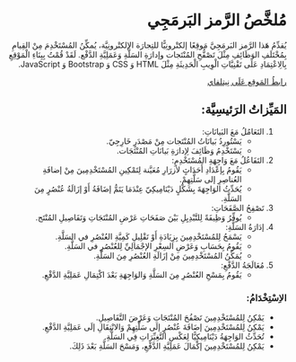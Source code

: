 <div dir="rtl">

# مُلخَّصُ الرَّمز البَرمَجِي

يُقدِّمُ هَذا الرَّمز البَرمَجِيَّ مَوقِعًا إلكتْرونِيًّا للتِجارَة الإلكتْرونِيَّة، يُمكِّنُ المُسْتَخْدِمَ مِنْ القِيامِ بِمُخْتَلَفِ الوَظَائِفِ مِثْلَ تَصْفُّحِ المُنْتَجات وإدارَةِ السَلَّةِ وَعَمَلِيَّةِ الدَّفْع.
لَقَدْ قُمْتُ بِبِنَاءِ الْمَوْقِعِ بِالِاعْتِمَادِ عَلَى تَقْنِيَّاتِ الْوِيبِ الْحَدِيثَةِ مِثْلَ HTML وَ CSS وَ Bootstrap وَ JavaScript.

[رابطُ المَوقِع عَلَى نِيتلفاي](https://e-commerce-19025198.netlify.app)

## المَيِّزاتُ الرَئيسِيَّة:
1. التَعَامُلُ مَعَ البَيانَاتِ:
   - يَسْتُورِدُ بَيانَاتُ المُنْتَجات مِنْ مَصْدَرٍ خَارِجِيّ.
   - يَسْتَخْدِمُ وَظَائِفَ لِإدارَةِ بَيانَاتِ المُنْتَجَات.
2. التَفَاعُلُ مَعَ وَاجِهَةِ المُسْتَخْدِمِ:
   - يَقُومُ بِإعْدَادِ أَحَدَاثٍ لأزرَارِ مُعَيَّنة لِتَمْكِينِ المُسْتَخْدِمِينَ مِنْ إضافَةِ العُناصِرِ إلى سَلَّتِهِمْ.
   - يُحَدِّثُ الوَاجِهَةَ بِشَكْلٍ دَيْنَامِيكِيّ عِنْدَمَا يَتَمُّ إضَافَةُ أَوْ إزَالَةُ عُنْصُرٍ مِنَ السَلَّةِ.
3. تَصْفِحُ الصَّفَحَاتِ:
   - يُوفِّرُ وَظِيفَةً لِلتَّبْدِيِلِ بَيْنَ صَفَحَاتِ عَرْضِ المُنْتَجَاتِ وَتَفَاصِيلِ المُنْتَج.
4. إدَارَةُ السَلَّةِ:
   - يَسْمَحُ لِلمُسْتَخْدِمِينَ بِزِيَادَةِ أَوْ تَقْلِيلِ كَمِيَّةِ العُنْصُرِ في السَلَّةِ.
   - يَقُومُ بِحَسَابِ وَعَرْضِ السِعْرِ الإجْمَالِيِّ لِلعُنْصُرِ في السَلَّةِ.
   - يُمَكِّنُ المُسْتَخْدِمِينَ مِنْ إزَالَةِ العُنْصُرِ مِنَ السَلَّةِ.
5. مُعَالَجَةُ الدَّفْعِ:
   - يَقُومُ بِمَسْحِ العُنْصُرِ مِنَ السَلَّةِ وَالوَاجِهَةِ بَعْدَ اكْتِمَالِ عَمَلِيَّةِ الدَّفْعِ.

### الاِسْتِخْدَامُ:
- يَمْكِنُ لِلمُسْتَخْدِمِينَ تَصْفُحَ المُنْتَجَاتِ وَعَرْضَ التَّفَاصِيلِ.
- يَمْكِنُ لِلمُسْتَخْدِمِينَ إضَافَةَ عُنْصُرٍ إلَى سَلَّتِهِمْ وَالانْتِقَالِ إلَى عَمَلِيَّةِ الدَّفْعِ.
- تُحَدِّثُ الوَاجِهَةُ دَيْنَامِيكِيًّا لِعَكْسِ التَّغِيِّرَاتِ فِي السَلَّةِ.
- يَمْكِنُ لِلمُسْتَخْدِمِينَ إكْمَالَ عَمَلِيَّةِ الدَّفْعِ، وَمَسْحَ السَلَّةِ بَعْدَ ذَلِكَ.

